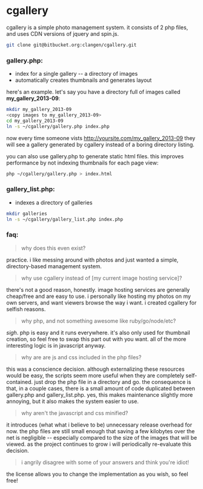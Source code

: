 cgallery
=========

cgallery is a simple photo management system. it consists of 2 php files, and uses CDN versions of jquery and spin.js.

```sh
git clone git@bitbucket.org:clangen/cgallery.git
```

### gallery.php:
- index for a single gallery -- a directory of images 
- automatically creates thumbnails and generates layout

here's an example. let's say you have a directory full of images called **my_gallery_2013-09**:
```sh
mkdir my_gallery_2013-09
<copy images to my_gallery_2013-09>
cd my_gallery_2013-09
ln -s ~/cgallery/gallery.php index.php
```
now every time someone vists http://yoursite.com/my_gallery_2013-09 they will see a gallery generated by cgallery instead of a boring directory listing.

you can also use gallery.php to generate static html files. this improves performance by not indexing thumbnails for each page view:

```sh
php ~/cgallery/gallery.php > index.html
```

### gallery_list.php:
- indexes a directory of galleries

```sh
mkdir galleries
ln -s ~/cgallery/gallery_list.php index.php
```

### faq:

> why does this even exist?

practice. i like messing around with photos and just wanted a simple, directory-based management system. 

> why use cgallery instead of [my current image hosting service]?

there's not a good reason, honestly. image hosting services are generally cheap/free and are easy to use. i personally like hosting my photos on my own servers, and want viewers browse the way i want. i created cgallery for selfish reasons. 

> why php, and not something awesome like ruby/go/node/etc?

*sigh*. php is easy and it runs everywhere. it's also only used for thumbnail creation, so feel free to swap this part out with you want. all of the more interesting logic is in javascript anyway.

> why are are js and css included in the php files?

this was a conscience decision. although externalizing these resources would be easy, the scripts seem more useful when they are completely self-contained. just drop the php file in a directory and go. the consequence is that, in a couple cases, there is a small amount of code duplicated between gallery.php and gallery_list.php. yes, this makes maintenance slightly more annoying, but it also makes the system easier to use. 

> why aren't the javascript and css minified?

it introduces (what what i believe to be) unnecessary release overhead for now. the php files are still small enough that saving a few kilobytes over the net is negligible -- especially compared to the size of the images that will be viewed. as the project continues to grow i will periodically re-evaluate this decision.

> i angrily disagree with some of your answers and think you're idiot!

the license allows you to change the implementation as you wish, so feel free!